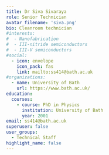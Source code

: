 ```yaml
---
title: Dr Siva Sivaraya
role: Senior Technician
avatar_filename: 'siva.png'
bio: Cleanroom technician
#interests:
#  - Nanofabrication
#  - III-nitride semiconductors
#  - III-V semiconductors
#social:
  - icon: envelope
    icon_pack: fas
    link: mailto:ss414@bath.ac.uk
#organizations:
  - name: University of Bath
    url: https://www.bath.ac.uk/
education:
  courses:
    - course: PhD in Physics
      institution: University of Bath
      year: 2001
email: ss414@bath.ac.uk
superuser: false
user_groups:
  - Technical Staff
highlight_name: false
---
```


